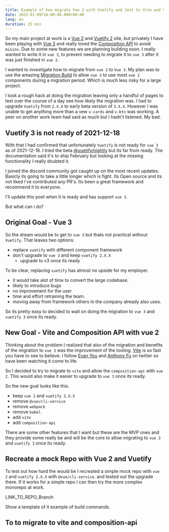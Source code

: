 ```yaml
---
title: Example of how migrate Vue 2 with Vuetify and Jest to Vite and Vitest
date: 2022-01-09T16:00:00.000+00:00
lang: en
duration: 15 min
---
```


So my main project at work is a [Vue 2](https://vuejs.org/) and [Vuetify 2](https://vuetifyjs.com/) site, but privately I have been playing with [Vue 3](https://vuejs.org/) and really loved the [Composition API](https://staging.vuejs.org/guide/introduction.html#api-styles) to avoid `mixins`. Due to some new features we are planning building soon. I really wanted to write it in `vue 3`, to prevent needing to migrate it to `vue 3` after it was just finished in `vue 2`.
<!-- more -->

I wanted to investigate how to migrate from `vue 2` to `Vue 3`. My plan was to use the amazing [Migration Build](https://v3.vuejs.org/guide/migration/migration-build.html) to allow `vue 3` to use most `vue 2` components  during a migration period. Which is much less risky for a large project.

I took a rough hack at doing the migration leaving only a handful of pages to test over the course of a day see how likely the migration was. I had to upgrade `Vuetify` from `2.X.X` to early beta version of `3.X.X`. However I was unable to get anything more than a vew `v-cards` and `v-btn` was working. A peer on another work team had said as much but I hadn't listened. My bad.

## Vuetify 3 is not ready of 2021-12-18

With that I had confirmed that unfortunately `Vuetify` is not ready for `vue 3` as of 2021-12-18. I tried the beta [@vuetify/nightly](https://www.npmjs.com/package/@vuetify/nightly) but its far from ready. The documentation said it's to ship February but looking at the missing functionality I really doubted it.

I joined the discord community got caught up on the most recent updates. Basicly its going to take a little longer which is fight. Its Open source and its not liked i've contributed any PR's. Its been a great framework and recommend it to everyone.

I'll update this post when it is ready and has support `vue 3`.

But what can i do?

## Original Goal - Vue 3

So the dream would be to get to `vue 3` but thats not practical without `Vuetify`.  That leaves two options:

- replace `vuetify` with different component framework
- don't upgrade to `vue 3` and keep `vuetify 2.X.X`
  - upgrade to v3 once its ready

To be clear, replacing `vuetify` has almost no upside for my employer.

- it would take alot of time to convert the large codebase.
- likely to introduce bugs
- no improvement for the user
- time and effort retraining the team.
- moving away from framework others in the company already also uses.

So its pretty easy to decided to wait on doing the migration to `vue 3` and `vuetify 3` once its ready.

## New Goal - Vite and Composition API with vue 2

Thinking about the problem I realized that also of the migration and benefits of the migration to `vue 3` was the improvement of the tooling. [Vite](https://vitejs.dev/guide/why.html) is so fast you have to see to believe. I follow [Evan You](https://twitter.com/youyuxi) and [Anthony Fu](https://twitter.com/antfu7) on twitter so have been watching it come to life.

So I decided to try to migrate to `vite` and allow the `composition-api` with `vue 2`. This would also make it easier to upgrade to `vue 3` once its ready.

So the new goal looks like this.

- keep `vue 2` and `vuetify 2.X.X`
- remove `@vue/cli-service`
- remove `webpack`
- remove `babel`
- add `vite`
- add `composition-api`

There are some other features that I want but these are the MVP ones and they provide some really be and will be the core to allow migrating to `vue 3` and `vuetify 3` once its ready.

## Recreate a mock Repo with Vue 2 and Vuetify

To test out how hard the would be I recreated a simple mock repo with `vue 2` and `vuetify 2.X.X` with `@vue/cli-service`. and tested out the upgrade there.  If it works for a simple repo i can then try the more complex monorepo at work.

LINK_TO_REPO_Branch

Show a template of it example of build commands.

## To to migrate to vite and composition-api
